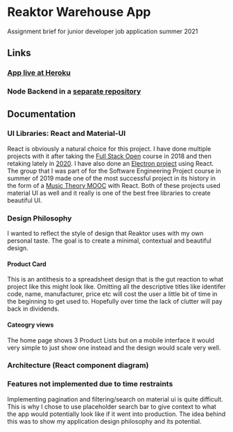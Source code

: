 # Reaktor Warehouse App
Assignment brief for junior developer job application summer 2021
## Links
### [App live at Heroku](https://reaktor-warehouse-rescawen.herokuapp.com/)
### Node Backend in a [separate repository](https://github.com/rescawen/warehouse-node-backend)

## Documentation 

### UI Libraries: React and Material-UI 
React is obviously a natural choice for this project. I have done multiple projects with it after taking the [Full Stack Open](https://fullstackopen.com/en/about/) course in 2018 and then retaking lately in [2020](https://github.com/rescawen/Fall2020Fullstack). I have also done an [Electron project](https://github.com/rescawen/otm-harjoitustyo) using React. The group that I was part of for the Software Engineering Project course in summer of 2019 made one of the most successful project in its history in the form of a [Music Theory MOOC](https://github.com/rage/musiikin-teoria-material) with React. Both of these projects used material UI as well and it really is one of the best free libraries to create beautiful UI.

### Design Philosophy
I wanted to reflect the style of design that Reaktor uses with my own personal taste. The goal is to create a minimal, contextual and beautiful design. 

#### Product Card 

This is an antithesis to a spreadsheet design that is the gut reaction to what project like this might look like. Omitting all the descriptive titles like identifer code, name, manufacturer, price etc will cost the user a little bit of time in the beginning to get used to. Hopefully over time the lack of clutter will pay back in dividends. 

#### Cateogry views

The home page shows 3 Product Lists but on a mobile interface it would very simple to just show one instead and the design would scale very well. 

### Architecture (React component diagram)

[comment]: <> (MAKE A GRAPHICAL SOLUTION FOR THE STRUCTURE)

### Features not implemented due to time restraints
Implementing pagination and filtering/search on material ui is quite difficult. This is why I chose to use placeholder search bar to give context to what the app would potentially look like if it went into production. The idea behind this was to show my application design philosophy and its potential. 

  

